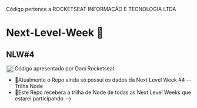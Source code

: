 Código pertence a ROCKETSEAT INFORMAÇÃO E TECNOLOGIA LTDA

# Next-Level-Week 🚀

## NLW#4
  Código apresentado por Dani Rocketseat   <a href="https://github.com/danileao" target="blank"><img align="left" src="https://cdn.jsdelivr.net/npm/simple-icons@3.0.1/icons/github.svg" alt="Danileao" height="20" width="20" />
</a>
 - 🚀Atualmente o Repo ainda só possui os dados da Next Level Week #4 -- Trilha Node
 - 🚀Este Repo recebera a trilha de Node de todas as Next Level Weeks que estarei participando
 -->
